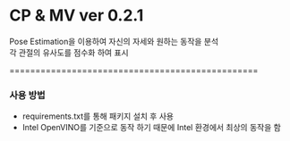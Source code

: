 # CP & MV ver 0.2.1

Pose Estimation을 이용하여 자신의 자세와 원하는 동작을 분석  
각 관절의 유사도를 점수화 하여 표시  
  
================================================  
  
### 사용 방법

- requirements.txt를 통해 패키지 설치 후 사용  
- Intel OpenVINO를 기준으로 동작 하기 때문에 Intel 환경에서 최상의 동작을 함
